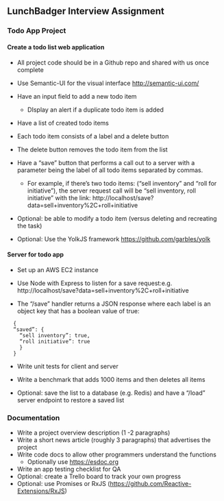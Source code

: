 ## LunchBadger Interview Assignment
### Todo App Project
#### Create a todo list web application
- All project code should be in a Github repo and shared with us once complete

- Use Semantic-UI for the visual interface http://semantic-ui.com/

- Have an input field to add a new todo item
  - DIsplay an alert if a duplicate todo item is added


- Have a list of created todo items

- Each todo item consists of a label and a delete button

- The delete button removes the todo item from the list

- Have a “save” button that performs a call out to a server with a parameter being the label of all todo items
separated by commas.
  - For example, if there’s two todo items: (“sell inventory” and “roll for initiative”), the server request
call will be “sell inventory, roll initiative” with the link:
http://localhost/save?data=sell+inventory%2C+roll+initiative


- Optional: be able to modify a todo item (versus deleting and recreating the task)
- Optional: Use the YolkJS framework https://github.com/garbles/yolk

#### Server for todo app
- Set up an AWS EC2 instance

- Use Node with Express to listen for a save request:e.g. http://localhost/save?data=sell+inventory%2C+roll+initiative


- The “/save” handler returns a JSON response where each label is an object key that has a boolean value of
true:
```
  {
  “saved”: {
    “sell inventory”: true,
    “roll initiative”: true
    }
  }
```

- Write unit tests for client and server
- Write a benchmark that adds 1000 items and then deletes all items

- Optional: save the list to a database (e.g. Redis) and have a “/load” server endpoint to restore a saved list

### Documentation
- Write a project overview description (1 -2 paragraphs)
- Write a short news article (roughly 3 paragraphs) that advertises the project
- Write code docs to allow other programmers understand the functions
  - Optionally use https://esdoc.org
- Write an app testing checklist for QA
- Optional: create a Trello board to track your own progress
- Optional: use Promises or RxJS (https://github.com/Reactive-Extensions/RxJS)
